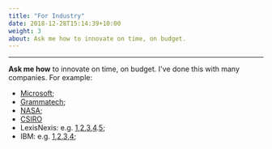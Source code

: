 ```yaml
---
title: "For Industry"
date: 2018-12-28T15:14:39+10:00
weight: 3
about: Ask me how to innovate on time, on budget.  
---
```


<div id="For Industry" class="w3-container city" style="display: block;">
<hr>
 <b>Ask me how</b>
 to innovate on time, on budget.
 I've done this with many companies. For example:
 <ul>
              <li>
                <a href="https://thomas-zimmermann.com/publications/files/kocaganeli-icse-2013.pdf">Microsoft</a>;
                </li><li> <a href="https://www.sbir.gov/sbirsearch/detail/4945">Grammatech</a>;
                  </li><li><a href="http://www.slideshare.net/timmenzies/172529main-ken-andtimsoftwareassuranceresearchatwestvirginia?qid=4ddfaa48-dea3-4397-800b-74170c2722da&amp;v=&amp;b=&amp;from_search=4">NASA</a>;
                    </li><li><a href="https://www.researchgate.net/profile/Tim-Menzies/publication/2278548_An_Expert_System_for_Raising_Pigs/links/09e4150c30f02cc14d000000/An-Expert-System-for-Raising-Pigs.pdf">CSIRO</a>
                    </li><li>LexisNexis: e.g. <a href="http://www.slideshare.net/slideshow/embed_code/key/f8etbZ448ukfOs">1</a>,<a href="https://timm.github.io/pdf/Best_Practice_SE_text_mining.pdf">2</a>,<a href="phttps://timm.github.io/pdf/LNPoster2018GREEN.pdf">3</a>,<a href="https://arxiv.org/pdf/1905.07019.pdf">4</a>.<a href="https://arxiv.org/pdf/1905.06390.pdf">5</a>;<br>
                                     </li><li>         IBM: e.g. <a href="https://github.com/timm/16/blob/master/matt.pdf">1</a>,<a href="https://arxiv.org/pdf/1711.03933.pdf">2</a>,<a href="https://arxiv.org/pdf/1710.09055.pdf">3</a>,<a href="https://arxiv.org/pdf/1710.08736.pdf">4</a>;
            </li></ul>

</div>
